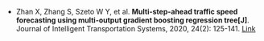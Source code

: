* Zhan X, Zhang S, Szeto W Y, et al. <b>Multi-step-ahead traffic speed forecasting using multi-output gradient boosting regression tree[J]</b>. Journal of Intelligent Transportation Systems, 2020, 24(2): 125-141. [Link](https://www.tandfonline.com/doi/abs/10.1080/15472450.2019.1582950)